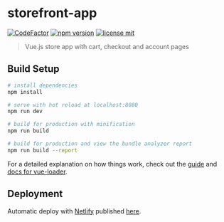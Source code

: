 # storefront-app

[![CodeFactor](https://www.codefactor.io/repository/github/ecomclub/storefront-app/badge)](https://www.codefactor.io/repository/github/ecomclub/storefront-app)
[![npm version](https://img.shields.io/npm/v/ecomplus-storefront-app.svg)](https://www.npmjs.org/ecomplus-storefront-app)
[![license mit](https://img.shields.io/badge/License-MIT-yellow.svg)](https://opensource.org/licenses/MIT)

> Vue.js store app with cart, checkout and account pages

## Build Setup

``` bash
# install dependencies
npm install

# serve with hot reload at localhost:8080
npm run dev

# build for production with minification
npm run build

# build for production and view the bundle analyzer report
npm run build --report
```

For a detailed explanation on how things work, check out the [guide](http://vuejs-templates.github.io/webpack/) and [docs for vue-loader](http://vuejs.github.io/vue-loader).

## Deployment

Automatic deploy with [Netlify](https://www.netlify.com/) published
[here](https://storefront-app.e-com.plus/).
